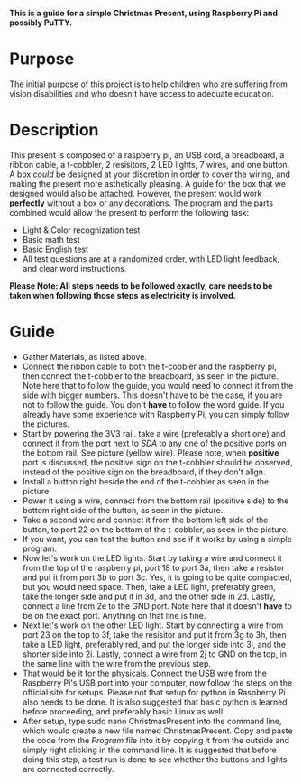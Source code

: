 **This is a guide for a simple Christmas Present, using Raspberry Pi and possibly PuTTY.**
# Purpose
The initial purpose of this project is to help children who are suffering from vision disabilities and who doesn't have access to adequate education.

# Description
This present is composed of a raspberry pi, an USB cord, a breadboard, a ribbon cable, a t-cobbler, 2 resisitors, 2 LED lights, 7 wires, and one button.
A box *could* be designed at your discretion in order to cover the wiring, and making the present more asthetically pleasing. A guide for the box that we designed would also be attached. However, the present would work **perfectly** without a box or any decorations.
The program and the parts combined would allow the present to perform the following task:
- Light & Color recognization test
- Basic math test
- Basic English test
- All test questions are at a randomized order, with LED light feedback, and clear word instructions.

**Please Note: All steps needs to be followed exactly, care needs to be taken when following those steps as electricity is involved.**

# Guide
- Gather Materials, as listed above.
- Connect the ribbon cable to both the t-cobbler and the raspberry pi, then connect the t-cobbler to the breadboard, as seen in the picture. Note here that to follow the guide, you would need to connect it from the side with bigger numbers. This doesn't have to be the case, if you are not to follow the guide. You don't **have** to follow the word guide. If you already have some experience with Raspberry Pi, you can simply follow the pictures.
- Start by powering the 3V3 rail. take a wire (preferably a short one) and connect it from the port next to _SDA_ to any one of the positive ports on the bottom rail. See picture (yellow wire). Please note, when **positive** port is discussed, the positive sign on the t-cobbler should be observed, instead of the positive sign on the breadboard, if they don't align.
- Install a button right beside the end of the t-cobbler as seen in the picture.
- Power it using a wire, connect from the bottom rail (positive side) to the bottom right side of the button, as seen in the picture.
- Take a second wire and connect it from the bottom left side of the button, to port 22 on the bottom of the t-cobbler, as seen in the picture.
- If you want, you can test the button and see if it works by using a simple program.
- Now let's work on the LED lights. Start by taking a wire and connect it from the top of the raspberry pi, port 18 to port 3a, then take a resistor and put it from port 3b to port 3c. Yes, it is going to be quite compacted, but you would need space. Then, take a LED light, preferably green, take the longer side and put it in 3d, and the other side in 2d. Lastly, connect a line from 2e to the GND port. Note here that it doesn't **have** to be on the exact port. Anything on that line is fine.
- Next let's work on the other LED light. Start by connecting a wire from port 23 on the top to 3f, take the resisitor and put it from 3g to 3h, then take a LED light, preferably red, and put the longer side into 3i, and the shorter side into 2i. Lastly, connect a wire from 2j to GND on the top, in the same line with the wire from the previous step.
- That would be it for the physicals. Connect the USB wire from the Raspberry Pi's USB port into your computer, now follow the steps on the official site for setups. Please not that setup for python in Raspberry Pi also needs to be done. It is also suggested that basic python is learned before proceeding, and preferably basic Linux as well.
- After setup, type sudo nano ChristmasPresent into the command line, which would create a new file named ChristmasPresent. Copy and paste the code from the _Program_ file into it by copying it from the outside and simply right clicking in the command line. It is suggested that before doing this step, a test run is done to see whether the buttons and lights are connected correctly.
